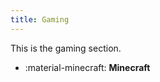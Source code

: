 ```yaml
---
title: Gaming
---
```


This is the gaming section.

<div class="grid cards" markdown>

- 	:material-minecraft: **Minecraft**

</div>
